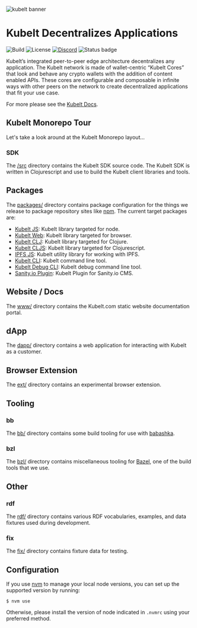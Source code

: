 ![kubelt banner](https://kubelt.com/images/kubelt-banner.gif)

# Kubelt Decentralizes Applications

![Build](https://img.shields.io/github/checks-status/kubelt/kubelt/main)
![License](https://img.shields.io/github/license/kubelt/kubelt)
[![Discord](https://img.shields.io/discord/790660849471062046?label=Discord)](https://discord.gg/m8NbsgByA9)
![Status badge](https://img.shields.io/badge/Status-pre%20alpha-orange.svg)

Kubelt’s integrated peer-to-peer edge architecture decentralizes any application. The Kubelt network is made of wallet-centric “Kubelt Cores” that look and behave any crypto wallets with the addition of content enabled APIs. These cores are configurable and composable in infinite ways with other peers on the network to create decentralized applications that fit your use case.

For more please see the [Kubelt Docs](https://kubelt.com/docs).

## Kubelt Monorepo Tour

Let's take a look around at the Kubelt Monorepo layout...

### SDK

The [/src](src/) directory contains the Kubelt SDK source code. The Kubelt SDK is written in Clojurescript and use to build the Kubelt client libraries and tools.

## Packages

The [packages/](packages/) directory contains package configuration for the things we release to package repository sites like [npm](https://npmjs.com). The current target packages are:

- [Kubelt JS](packages/sdk-js): Kubelt library targeted for node.
- [Kubelt Web](packages/sdk-web): Kubelt library targeted for browser.
- [Kubelt CLJ](packages/sdk-clj): Kubelt library targeted for Clojure.
- [Kubelt CLJS](packages/sdk-clj): Kubelt library targeted for Clojurescript.
- [IPFS JS](packages/ipfs-js): Kubelt utility library for working with IPFS.
- [Kubelt CLI](packages/kbt): Kubelt command line tool.
- [Kubelt Debug CLI](packages/ddt): Kubelt debug command line tool.
- [Sanity.io Plugin](packages/sanity-plugin-kubelt): Kubelt Plugin for Sanity.io CMS.

## Website / Docs

The [www/](www/) directory contains the Kubelt.com static website documentation portal.

## dApp

The [dapp/](dapp/) directory contains a web application for interacting with Kubelt as a customer.

## Browser Extension

The [ext/](ext/) directory contains an experimental browser extension.

## Tooling

### bb

The [bb/](bb/) directory contains some build tooling for use with [babashka](https://babashka.org).

### bzl

The [bzl/](bzl/) directory contains miscellaneous tooling for [Bazel](https://bazel.build/), one of the build tools that we use.

## Other

### rdf

The [rdf/](rdf/) directory contains various RDF vocabularies, examples, and data fixtures used during development.

### fix

The [fix/](fix/) directory contains fixture data for testing.

## Configuration

If you use [nvm](https://github.com/creationix/nvm/) to manage your local node versions, you can set up the supported version by running:

```shell
$ nvm use
```

Otherwise, please install the version of node indicated in `.nvmrc` using your preferred method.
